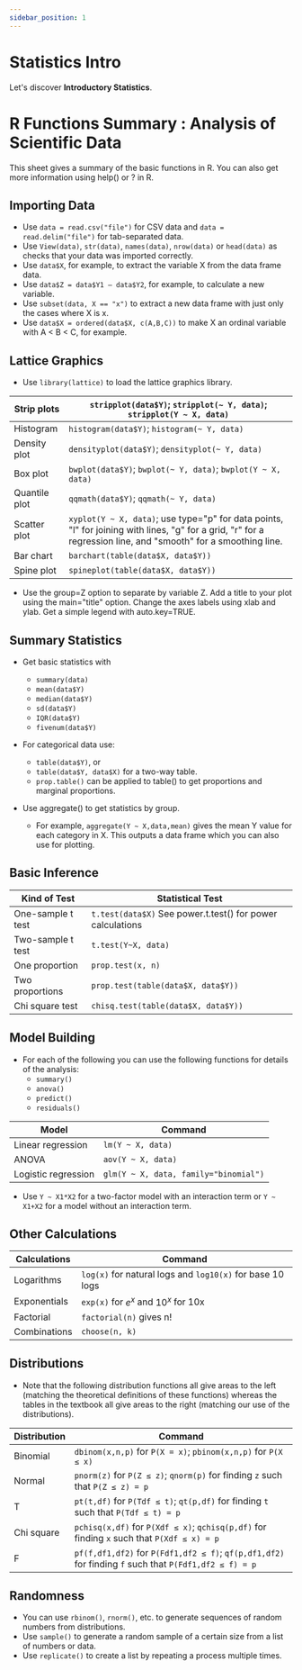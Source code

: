 ```yaml
---
sidebar_position: 1
---
```


# Statistics Intro

Let's discover **Introductory Statistics**.

# R Functions Summary : Analysis of Scientific Data
This sheet gives a summary of the basic functions in R. You can also get more information using help() or ? in R.  

## Importing Data
* Use `data = read.csv("file")` for CSV data and `data = read.delim("file")` for tab-separated data.
* Use `View(data)`, `str(data)`, `names(data)`, `nrow(data)` or `head(data)` as checks that your data was imported correctly.
* Use `data$X`, for example, to extract the variable X from the data frame data.
* Use `data$Z = data$Y1 – data$Y2`, for example, to calculate a new variable.
* Use `subset(data, X == "x")` to extract a new data frame with just only the cases where X is x.
* Use `data$X = ordered(data$X, c(A,B,C))` to make X an ordinal variable with A < B < C, for example.

## Lattice Graphics
* Use `library(lattice)` to load the lattice graphics library.  

| Strip plots | `stripplot(data$Y)`; `stripplot(~ Y, data)`; `stripplot(Y ~ X, data)` |
| ------------| -----------------------------------------------------------|
| Histogram |  `histogram(data$Y)`; `histogram(~ Y, data)` |
| Density plot | `densityplot(data$Y)`; `densityplot(~ Y, data)` |
| Box plot | `bwplot(data$Y)`; `bwplot(~ Y, data)`; `bwplot(Y ~ X, data)` | 
| Quantile plot | `qqmath(data$Y)`; `qqmath(~ Y, data)` | 
| Scatter plot | `xyplot(Y ~ X, data)`; use type="p" for data points, "l" for joining with lines, "g" for a grid, "r" for a regression line, and "smooth" for a smoothing line. |
| Bar chart | `barchart(table(data$X, data$Y))` |
| Spine plot | `spineplot(table(data$X, data$Y))` |  

* Use the group=Z option to separate by variable Z. Add a title to your plot using the main="title" option. Change the axes labels using xlab and ylab. Get a simple legend with auto.key=TRUE.  

## Summary Statistics
* Get basic statistics with 
    * `summary(data)`
    * `mean(data$Y)`
    * `median(data$Y)`
    * `sd(data$Y)`
    * `IQR(data$Y)` 
    * `fivenum(data$Y)`

* For categorical data use: 
    * `table(data$Y)`, or 
    * `table(data$Y, data$X)` for a two-way table. 
    * `prop.table()` can be applied to table() to get proportions and marginal proportions.  

* Use aggregate() to get statistics by group. 
    * For example, `aggregate(Y ~ X,data,mean)` gives the mean Y value for each category in X. This outputs a data frame which you can also use for plotting.  
 
## Basic Inference

| Kind of Test | Statistical Test |
| -------------| -----------------|
| One-sample t test | `t.test(data$X)` See power.t.test() for power calculations   |
| Two-sample t test | `t.test(Y~X, data)` |
| One proportion    | `prop.test(x, n)`   |
| Two proportions   | `prop.test(table(data$X, data$Y))`  |
| Chi square test   | `chisq.test(table(data$X, data$Y))` |  

## Model Building
* For each of the following you can use the following functions for details of the analysis: 
    * `summary()`
    * `anova()`
    * `predict()`
    * `residuals()`  

| Model | Command |
|-------|---------|
| Linear regression | `lm(Y ~ X, data)` |
| ANOVA | `aov(Y ~ X, data)` |
| Logistic regression | `glm(Y ~ X, data, family="binomial")` |  

* Use `Y ~ X1*X2` for a two-factor model with an interaction term or `Y ~ X1+X2` for a model without an interaction term.  

## Other Calculations

| Calculations | Command |
|--------------|---------|
| Logarithms | `log(x)` for natural logs and `log10(x)` for base 10 logs |
| Exponentials | `exp(x)` for $e^x$ and $10^x$ for 10x |
| Factorial | `factorial(n)` gives n! |
| Combinations | `choose(n, k)` | 

## Distributions
* Note that the following distribution functions all give areas to the left (matching the theoretical definitions of these functions) whereas the tables in the textbook all give areas to the right (matching our use of the distributions).  

| Distribution | Command |
|--------------|---------|
| Binomial | `dbinom(x,n,p)` for `P(X = x)`; `pbinom(x,n,p)` for `P(X ≤ x)` |
| Normal | `pnorm(z)` for `P(Z ≤ z)`; `qnorm(p)` for finding `z` such that `P(Z ≤ z) = p` |
| T | `pt(t,df)` for `P(Tdf ≤ t)`; `qt(p,df)` for finding `t` such that `P(Tdf ≤ t) = p` |
| Chi square | `pchisq(x,df)` for `P(Xdf ≤ x)`; `qchisq(p,df)` for finding `x` such that `P(Xdf ≤ x) = p` |
| F | `pf(f,df1,df2)` for `P(Fdf1,df2 ≤ f)`; `qf(p,df1,df2)` for finding `f` such that `P(Fdf1,df2 ≤ f) = p` |  


## Randomness
* You can use `rbinom()`, `rnorm()`, etc. to generate sequences of random numbers from distributions. 
* Use `sample()` to generate a random sample of a certain size from a list of numbers or data.
* Use `replicate()` to create a list by repeating a process multiple times.  


